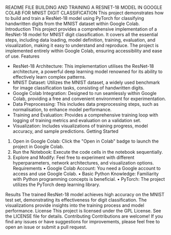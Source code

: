 README FILE
BUILDING AND TRAINING A RESNET-18 MODEL IN GOOGLE COLAB FOR MNIST DIGIT CLASSIFICATION
This project demonstrates how to build and train a ResNet-18 model using PyTorch for classifying handwritten digits from the MNIST dataset within Google Colab.
 Introduction
This project provides a comprehensive implementation of a ResNet-18 model for MNIST digit classification. It covers all the essential steps, including data loading, model definition, training, evaluation, and visualization, making it easy to understand and reproduce. The project is implemented entirely within Google Colab, ensuring accessibility and ease of use.
Features
- ResNet-18 Architecture: This implementation utilises the ResNet-18 architecture, a powerful deep learning model renowned for its ability to effectively learn complex patterns.
- MNIST Dataset: Utilizes the MNIST dataset, a widely used benchmark for image classification tasks, consisting of handwritten digits.
- Google Colab Integration: Designed to run seamlessly within Google Colab, providing a free and convenient environment for experimentation.
- Data Preprocessing: This includes data preprocessing steps, such as normalisation, to enhance model performance.
- Training and Evaluation: Provides a comprehensive training loop with logging of training metrics and evaluation on a validation set.
- Visualization: Includes visualizations of training progress, model accuracy, and sample predictions.
Getting Started
1. Open in Google Colab: Click the "Open in Colab" badge to launch the project in Google Colab.
2. Run the Notebook: Execute the code cells in the notebook sequentially.
3. Explore and Modify: Feel free to experiment with different hyperparameters, network architectures, and visualization options.
Requirements
•	Google Colab Account: You need a Google account to access and use Google Colab.
•	Basic Python Knowledge: Familiarity with Python programming concepts is beneficial.
•	PyTorch: The project utilizes the PyTorch deep learning library.
 

Results
The trained ResNet-18 model achieves high accuracy on the MNIST test set, demonstrating its effectiveness for digit classification. The visualizations provide insights into the training process and model performance.
 License
This project is licensed under the GPL License. See the LICENSE file for details.
 Contributing
Contributions are welcome! If you find any issues or have suggestions for improvements, please feel free to open an issue or submit a pull request.
